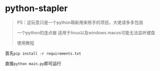 # python-stapler

> PS：这玩意只是一个python萌新用来练手的项目，大佬请多多包涵
> 
> 一个python的连点器 适用于linux以及windows macos可能无法监听键盘
>
> 使用教程

首先```pip install -r requirements.txt```

直接```python main.py```即可运行
